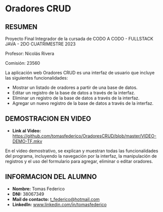 # Oradores CRUD

## RESUMEN

Proyecto Final Integrador de la cursada de CODO A CODO - FULLSTACK JAVA - 2DO CUATRIMESTRE 2023

Profesor: Nicolás Rivera

Comisión: 23560

La aplicación web Oradores CRUD es una interfaz de usuario que incluye las siguientes funcionalidades:

- Mostrar un listado de oradores a partir de una base de datos.
- Editar un registro de la base de datos a través de la interfaz.
- Eliminar un registro de la base de datos a través de la interfaz.
- Agregar un nuevo registro de la base de datos a través de la interfaz.

## DEMOSTRACION EN VIDEO

- **Link al Video:** https://github.com/tomasfederico/OradoresCRUD/blob/master/VIDEO-DEMO-TF.mkv

En el video demostrativo, se explican y muestran todas las funcionalidades del programa, incluyendo la navegación por la interfaz, la manipulación de registros y el uso del formulario para agregar, eliminar o editar oradores.

## INFORMACION DEL ALUMNO 
- **Nombre:** Tomas Federico
- **DNI:** 38067349
- **Mail de contacto:** t_federico@hotmail.com
- **LinkedIn:** www.linkedin.com/in/tomasfederico
